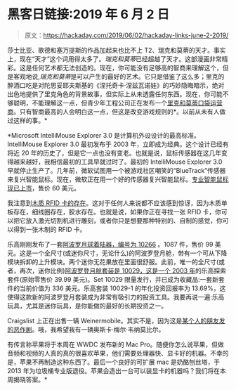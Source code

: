 # 黑客日链接:2019 年 6 月 2 日

> 原文：<https://hackaday.com/2019/06/02/hackaday-links-june-2-2019/>

莎士比亚、歌德和塞万提斯的作品加起来也比不上 T2、瑞克和莫蒂的天才。事实上，现在“天才”这个词用得太多了。*瑞克和莫蒂*已经超越了天才。这部漫画非常精彩。这是任何艺术都无法创造的。现在，你可能没有足够高的智商来理解这个，但是客观地说,*瑞克和莫蒂*是可以产生的最好的艺术。它只是借鉴了这么多；里克的醉酒口吃是对陀思妥耶夫斯基的《涅托奇卡·涅兹瓦诺娃》的巧妙隐晦暗示，绝对出色地提供了里克角色的背景故事，但实际上从未透露任何东西。现在，你可能不够聪明，不能理解这一点，但青少年工程公司正在发布一个[里克和莫蒂口袋运营商](https://www.instagram.com/p/ByAhpBuC4Qh/)。只有智商最高的人会明白这一点，但这是改变游戏规则的*。以前从未有人做过这样的事。*

 *Microsoft IntelliMouse Explorer 3.0 是计算机外设设计的最高标准。IntelliMouse Explorer 3.0 最初发布于 2003 年，立即成为经典。这个设计已经有将近 20 年的历史了，但是它一点也没有变老。也就是说，鼠标传感器在这几年变得越来越好，我相信最初的工具早就过时了。最初的 IntelliMouse Explorer 3.0 早就停止生产了。几年前，微软试图用一个被游戏社区嘲笑的“BlueTrack”传感器来复兴智能鼠标。现在，微软正在用一个好的传感器复兴智能鼠标。[专业智能鼠标现已上市](https://www.microsoft.com/en-us/p/Microsoft-Pro-Intellimouse/8RS0HWW7DHNK/)，售价 60 美元。

我注意到[木质 RFID 卡的存在](http://www.rfidhy.com/rfid-products/rfid-wooden-card/)。这对于任何人来说都不应该感到惊讶，因为木质单板存在，细线圈存在，胶水存在。也就是说，如果你正在寻找一张 RFID 卡，你可以把它放入激光切割机进行雕刻，或者你只是想要那种特别的、自制的感觉，你可以得到一张木制的 RFID 卡。

乐高刚刚发布了一套[阿波罗月球着陆器，编号为 10266](https://shop.lego.com/en-US/product/NASA-Apollo-11-Lunar-Lander-10266) 。1087 件，售价 99 美元。这是一个全尺寸(或迷你尺寸，无论什么)的阿波罗登月舱，带有一个可从下降模块拆卸的上升模块。两个迷你无花果放在里面很舒服。此前，唯一的全尺寸(或者，再次，迷你比例)[阿波罗登月舱套装是 10029，这是一个 2003 年](https://brickset.com/sets/10029-1/Lunar-Lander)的乐高探索套件(原始零售价 39.99 美元)。Set 10029 限量发行，并已成为收藏品:一套新套件的当前价值为 336 美元。乐高套装 10029-1 的年化投资回报率为 13.69%，这使得这款新的阿波罗登月套装成为非常有吸引力的投资工具。我要再说一遍:乐高玩具，尤其是迷你玩具，是你能做的最好的长期投资之一。

Craigslist 上正在出售一辆 Weinermobile。其实不是，因为这是[某个人的朋友发的恶作剧](https://driving.ca/auto-news/news/wienermobile-listed-for-sale-after-it-turns-out-to-be-not-great-daily-driver)。哦，我希望我有一辆奥斯卡·梅尔·韦纳莫比尔。

有传言称苹果将于本周在 WWDC 发布新的 Mac Pro。随便你怎么说苹果，但做音频和视频的人真的真的很喜欢苹果，他们需要处理器快、显卡好的机器。不幸的是，苹果不再制造这种东西了。最后一个良好的可扩展 mac 是奶酪刨丝塔，于 2013 年为垃圾桶专业版退役。苹果会造出一台可以装显卡的机器吗？我们将在本周揭晓答案。*